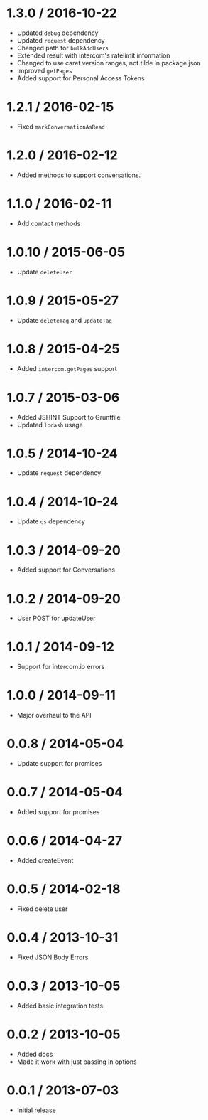 
1.3.0 / 2016-10-22
==================

  * Updated `debug` dependency
  * Updated `request` dependency
  * Changed path for `bulkAddUsers`
  * Extended result with intercom's ratelimit information
  * Changed to use caret version ranges, not tilde in package.json
  * Improved `getPages`
  * Added support for Personal Access Tokens

1.2.1 / 2016-02-15
==================

  * Fixed `markConversationAsRead`

1.2.0 / 2016-02-12
==================

  * Added methods to support conversations.

1.1.0 / 2016-02-11
==================

  * Add contact methods

1.0.10 / 2015-06-05
==================

  * Update `deleteUser`

1.0.9 / 2015-05-27
==================

  * Update `deleteTag` and `updateTag`

1.0.8 / 2015-04-25
==================

  * Added `intercom.getPages` support

1.0.7 / 2015-03-06
==================

  * Added JSHINT Support to Gruntfile
  * Updated `lodash` usage

1.0.5 / 2014-10-24
==================

  * Update `request` dependency

1.0.4 / 2014-10-24
==================

  * Update `qs` dependency

1.0.3 / 2014-09-20
==================

  * Added support for Conversations

1.0.2 / 2014-09-20
==================

  * User POST for updateUser

1.0.1 / 2014-09-12
==================

  * Support for intercom.io errors

1.0.0 / 2014-09-11
==================

  * Major overhaul to the API

0.0.8 / 2014-05-04
==================

  * Update support for promises

0.0.7 / 2014-05-04
==================

  * Added support for promises

0.0.6 / 2014-04-27
==================

  * Added createEvent

0.0.5 / 2014-02-18
==================

  * Fixed delete user

0.0.4 / 2013-10-31
==================

  * Fixed JSON Body Errors

0.0.3 / 2013-10-05
==================

  * Added basic integration tests

0.0.2 / 2013-10-05
==================

  * Added docs
  * Made it work with just passing in options

0.0.1 / 2013-07-03
==================

  * Initial release
